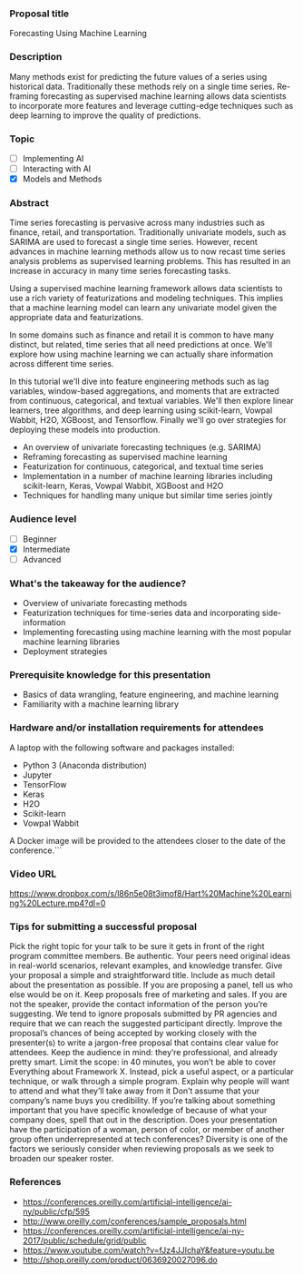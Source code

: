 ### Proposal title
Forecasting Using Machine Learning

### Description
Many methods exist for predicting the future values of a series using historical data. Traditionally these methods rely on a single time series. Re-framing forecasting as supervised machine learning allows data scientists to incorporate more features and leverage cutting-edge techniques such as deep learning to improve the quality of predictions.

### Topic
- [ ] Implementing AI
- [ ] Interacting with AI
- [x] Models and Methods

### Abstract
Time series forecasting is pervasive across many industries such as finance, retail, and transportation. Traditionally univariate models, such as SARIMA are used to forecast a single time series. However, recent advances in machine learning methods allow us to now recast time series analysis problems as supervised learning problems. This has resulted in an increase in accuracy in many time series forecasting tasks.

Using a supervised machine learning framework allows data scientists to use a rich variety of featurizations and modeling techniques. This implies that a machine learning model can learn any univariate model given the appropriate data and featurizations. 

In some domains such as finance and retail it is common to have many distinct, but related, time series that all need predictions at once. We'll explore how using machine learning we can actually share information across different time series.

In this tutorial we'll dive into feature engineering methods such as lag variables, window-based aggregations, and moments that are extracted from continuous, categorical, and textual variables. We'll then explore linear learners, tree algorithms, and deep learning using scikit-learn, Vowpal Wabbit, H2O, XGBoost, and Tensorflow. Finally we'll go over strategies for deploying these models into production.

- An overview of univariate forecasting techniques (e.g. SARIMA)
- Reframing forecasting as supervised machine learning
- Featurization for continuous, categorical, and textual time series
- Implementation in a number of machine learning libraries including scikit-learn, Keras, Vowpal Wabbit, XGBoost and H2O
- Techniques for handling many unique but similar time series jointly 

### Audience level
- [ ] Beginner
- [x] Intermediate
- [ ] Advanced

### What's the takeaway for the audience?
- Overview of univariate forecasting methods
- Featurization techniques for time-series data and incorporating side-information
- Implementing forecasting using machine learning with the most popular machine learning libraries
- Deployment strategies

### Prerequisite knowledge for this presentation
- Basics of data wrangling, feature engineering, and machine learning
- Familiarity with a machine learning library

### Hardware and/or installation requirements for attendees 
A laptop with the following software and packages installed:
- Python 3 (Anaconda distribution)
- Jupyter
- TensorFlow
- Keras
- H2O
- Scikit-learn
- Vowpal Wabbit

A Docker image will be provided to the attendees closer to the date of the conference.```

### Video URL 
https://www.dropbox.com/s/l86n5e08t3jmof8/Hart%20Machine%20Learning%20Lecture.mp4?dl=0

### Tips for submitting a successful proposal
Pick the right topic for your talk to be sure it gets in front of the right program committee members.
Be authentic. Your peers need original ideas in real-world scenarios, relevant examples, and knowledge transfer.
Give your proposal a simple and straightforward title.
Include as much detail about the presentation as possible.
If you are proposing a panel, tell us who else would be on it.
Keep proposals free of marketing and sales.
If you are not the speaker, provide the contact information of the person you’re suggesting. We tend to ignore proposals submitted by PR agencies and require that we can reach the suggested participant directly. Improve the proposal’s chances of being accepted by working closely with the presenter(s) to write a jargon-free proposal that contains clear value for attendees.
Keep the audience in mind: they’re professional, and already pretty smart.
Limit the scope: in 40 minutes, you won’t be able to cover Everything about Framework X. Instead, pick a useful aspect, or a particular technique, or walk through a simple program.
Explain why people will want to attend and what they’ll take away from it
Don’t assume that your company’s name buys you credibility. If you’re talking about something important that you have specific knowledge of because of what your company does, spell that out in the description.
Does your presentation have the participation of a woman, person of color, or member of another group often underrepresented at tech conferences? Diversity is one of the factors we seriously consider when reviewing proposals as we seek to broaden our speaker roster.

### References
- https://conferences.oreilly.com/artificial-intelligence/ai-ny/public/cfp/595
- http://www.oreilly.com/conferences/sample_proposals.html
- https://conferences.oreilly.com/artificial-intelligence/ai-ny-2017/public/schedule/grid/public
- https://www.youtube.com/watch?v=fJz4JJIchaY&feature=youtu.be
- http://shop.oreilly.com/product/0636920027096.do
